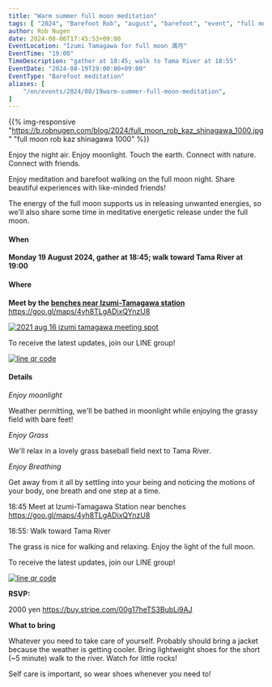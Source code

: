 ```yaml
---
title: "Warm summer full moon meditation"
tags: [ "2024", "Barefoot Rob", "august", "barefoot", "event", "full moon", "izumi-tamagawa", "riverside", "tamagawa", "walk", "はだし", "多摩川", "満月", "裸足のロブ" ]
author: Rob Nugen
date: 2024-08-06T17:45:53+09:00
EventLocation: "Izumi Tamagawa for full moon 満月"
EventTime: "19:00"
TimeDescription: "gather at 18:45; walk to Tama River at 18:55"
EventDate: "2024-08-19T19:00:00+09:00"
EventType: "Barefoot meditation"
aliases: [
    "/en/events/2024/08/19warm-summer-full-moon-meditation",
]
---
```


{{% img-responsive "https://b.robnugen.com/blog/2024/full_moon_rob_kaz_shinagawa_1000.jpg" "full moon rob kaz shinagawa 1000" %}}

Enjoy the night air.  Enjoy moonlight.  Touch the earth. Connect with nature. Connect with friends.

Enjoy meditation and barefoot walking on the full moon night.  Share beautiful experiences with like-minded friends!

The energy of the full moon supports us in releasing unwanted energies,
so we'll also share some time in
meditative energetic release under the full moon.

#### When

**Monday 19 August 2024, gather at 18:45; walk toward Tama River at 19:00**

#### Where

**Meet by the [benches near Izumi-Tamagawa station](https://goo.gl/maps/4yh8TLgADixQYnzU8)**
https://goo.gl/maps/4yh8TLgADixQYnzU8

[![2021 aug 16 izumi tamagawa meeting spot](//b.robnugen.com/blog/2021/thumbs/2021_aug_16_izumi_tamagawa_meeting_spot.png)](//b.robnugen.com/blog/2021/2021_aug_16_izumi_tamagawa_meeting_spot.png)

To receive the latest updates, join our LINE group!

[![line qr code](//b.robnugen.com/blog/2021/thumbs/2021_sep_25_rob_line_qr_code_text_walk_and_talk.jpg)](//b.robnugen.com/blog/2021/2021_sep_25_rob_line_qr_code_text_walk_and_talk.jpg)

#### Details

*Enjoy moonlight*

Weather permitting, we'll be bathed in moonlight while
enjoying the grassy field with bare feet!

*Enjoy Grass*

We'll relax in a lovely grass baseball field next to Tama River.

*Enjoy Breathing*

Get away from it all by settling into your being and noticing the
motions of your body, one breath and one step at a time.

18:45 Meet at Izumi-Tamagawa Station near benches https://goo.gl/maps/4yh8TLgADixQYnzU8

18:55: Walk toward Tama River

The grass is nice for walking and relaxing.  Enjoy the light of the full moon.

To receive the latest updates, join our LINE group!

[![line qr code](//b.robnugen.com/blog/2021/thumbs/2021_sep_25_rob_line_qr_code_text_walk_and_talk.jpg)](//b.robnugen.com/blog/2021/2021_sep_25_rob_line_qr_code_text_walk_and_talk.jpg)

**RSVP:**

2000 yen  https://buy.stripe.com/00g17heTS3BubLi9AJ

**What to bring**

Whatever you need to take care of yourself.
Probably should bring a jacket because the weather is getting cooler.
Bring lightweight shoes for the short (~5 minute) walk to the river.
Watch for little rocks!

Self care is important, so wear shoes whenever you need to!
